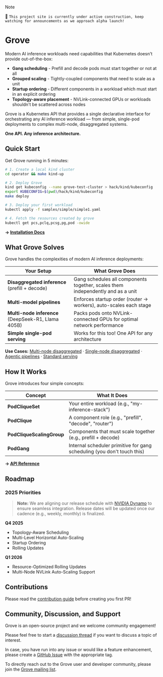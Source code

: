 > [!NOTE]
>
> :construction_worker: `This project site is currently under active construction, keep watching for announcements as we approach alpha launch!`

# Grove

Modern AI inference workloads need capabilities that Kubernetes doesn't provide out-of-the-box:

- **Gang scheduling** - Prefill and decode pods must start together or not at all
- **Grouped scaling** - Tightly-coupled components that need to scale as a unit
- **Startup ordering** - Different components in a workload which must start in an explicit ordering
- **Topology-aware placement** - NVLink-connected GPUs or workloads shouldn't be scattered across nodes

Grove is a Kubernetes API that provides a single declarative interface for orchestrating any AI inference workload — from simple, single-pod deployments to complex multi-node, disaggregated systems.

**One API. Any inference architecture.**

## Quick Start

Get Grove running in 5 minutes:

```bash
# 1. Create a local kind cluster
cd operator && make kind-up

# 2. Deploy Grove
kind get kubeconfig --name grove-test-cluster > hack/kind/kubeconfig
export KUBECONFIG=$(pwd)/hack/kind/kubeconfig
make deploy

# 3. Deploy your first workload
kubectl apply -f samples/simple/simple1.yaml

# 4. Fetch the resources created by grove
kubectl get pcs,pclq,pcsg,pg,pod -owide
```

**→ [Installation Docs](docs/installation.md)**

## What Grove Solves

Grove handles the complexities of modern AI inference deployments:

| Your Setup | What Grove Does |
|------------|-----------------|
| **Disaggregated inference** (prefill + decode) | Gang schedules all components together, scales them independently and as a unit |
| **Multi-model pipelines** | Enforces startup order (router → workers), auto-scales each stage |
| **Multi-node inference** (DeepSeek-R1, Llama 405B) | Packs pods onto NVLink-connected GPUs for optimal network performance |
| **Simple single-pod serving** | Works for this too! One API for any architecture |

**Use Cases:** [Multi-node disaggregated](docs/assets/multinode-disaggregated.excalidraw.png) · [Single-node disaggregated](docs/assets/singlenode-disaggregated.excalidraw.png) · [Agentic pipelines](docs/assets/agentic-pipeline.excalidraw.png) · [Standard serving](docs/assets/singlenode-aggregated.excalidraw.png)

## How It Works

Grove introduces four simple concepts:

| Concept | What It Does |
|---------|--------------|
| **PodCliqueSet** | Your entire workload (e.g., "my-inference-stack") |
| **PodClique** | A component role (e.g., "prefill", "decode", "router") |
| **PodCliqueScalingGroup** | Components that must scale together (e.g., prefill + decode) |
| **PodGang** | Internal scheduler primitive for gang scheduling (you don't touch this) |

**→ [API Reference](docs/api-reference/operator-api.md)**

## Roadmap

### 2025 Priorities

> **Note:** We are aligning our release schedule with [NVIDIA Dynamo](https://github.com/ai-dynamo/dynamo) to ensure seamless integration. Release dates will be updated once our cadence (e.g., weekly, monthly) is finalized.

**Q4 2025**
- Topology-Aware Scheduling
- Multi-Level Horizontal Auto-Scaling
- Startup Ordering
- Rolling Updates

**Q1 2026**
- Resource-Optimized Rolling Updates
- Multi-Node NVLink Auto-Scaling Support

## Contributions

Please read the [contribution guide](CONTRIBUTING.md) before creating you first PR!

## Community, Discussion, and Support

Grove is an open-source project and we welcome community engagement!

Please feel free to start a [discussion thread](https://github.com/NVIDIA/grove/discussions) if you want to discuss a topic of interest.

In case, you have run into any issue or would like a feature enhancement, please create a [GitHub Issue](https://github.com/NVIDIA/grove/issues) with the appropriate tag.

To directly reach out to the Grove user and developer community, please join the [Grove mailing list](https://groups.google.com/g/grove-k8s).
